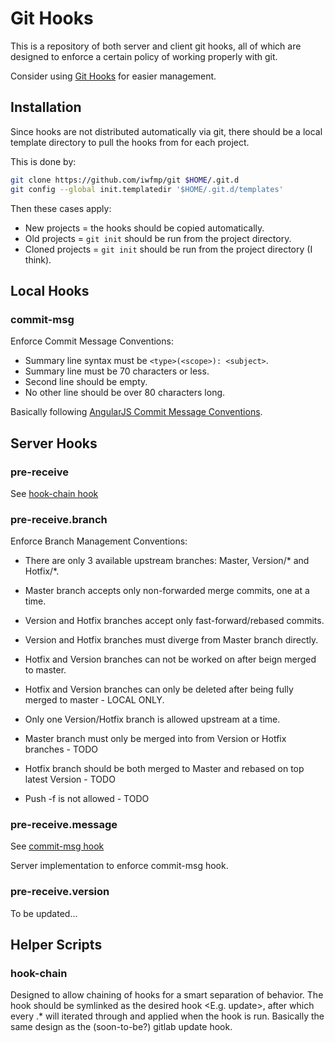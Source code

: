 # Git Hooks
This is a repository of both server and client git hooks,
all of which are designed to enforce a certain policy of working properly with git.

Consider using [Git Hooks](https://github.com/icefox/git-hooks) for easier management.

## Installation
Since hooks are not distributed automatically via git,
there should be a local template directory to pull the hooks from for each project.

This is done by:

``` bash
git clone https://github.com/iwfmp/git $HOME/.git.d
git config --global init.templatedir '$HOME/.git.d/templates'
```

Then these cases apply:

- New projects    = the hooks should be copied automatically.
- Old projects    = `git init` should be run from the project directory.
- Cloned projects = `git init` should be run from the project directory (I think).

## Local Hooks
### commit-msg
Enforce Commit Message Conventions:

- Summary line syntax must be `<type>(<scope>): <subject>`.
- Summary line must be 70 characters or less.
- Second line should be empty.
- No other line should be over 80 characters long.

Basically following [AngularJS Commit Message Conventions](https://github.com/camunda/camunda.org/blob/master/COMMIT_MESSAGES.md).

## Server Hooks
### pre-receive
See [hook-chain hook](#hook-chain)

### pre-receive.branch
Enforce Branch Management Conventions:

- There are only 3 available upstream branches: Master, Version/* and Hotfix/*.
- Master branch accepts only non-forwarded merge commits, one at a time.
- Version and Hotfix branches accept only fast-forward/rebased commits.
- Version and Hotfix branches must diverge from Master branch directly.
- Hotfix and Version branches can not be worked on after beign merged to master.
- Hotfix and Version branches can only be deleted after being fully merged to master - LOCAL ONLY.
- Only one Version/Hotfix branch is allowed upstream at a time.

- Master branch must only be merged into from Version or Hotfix branches - TODO
- Hotfix branch should be both merged to Master and rebased on top latest Version  - TODO
- Push -f is not allowed - TODO

### pre-receive.message
See [commit-msg hook](#commit-msg)

Server implementation to enforce commit-msg hook.

### pre-receive.version
To be updated...

## Helper Scripts
### hook-chain
Designed to allow chaining of hooks for a smart separation of behavior.
The hook should be symlinked as the desired hook <E.g. update>,
after which every <hook-name>.* will iterated through and applied when the hook is run.
Basically the same design as the (soon-to-be?) gitlab update hook.